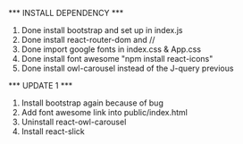 *** INSTALL DEPENDENCY ***
1. Done install bootstrap and set up in index.js
2. Done install react-router-dom and //
3. Done import google fonts in index.css & App.css
4. Done install font awesome "npm install react-icons"
5. Done install owl-carousel instead of the J-query previous

*** UPDATE 1 ***
1. Install bootstrap again because of bug
2. Add font awesome link into public/index.html
3. Uninstall react-owl-carousel
4. Install react-slick

